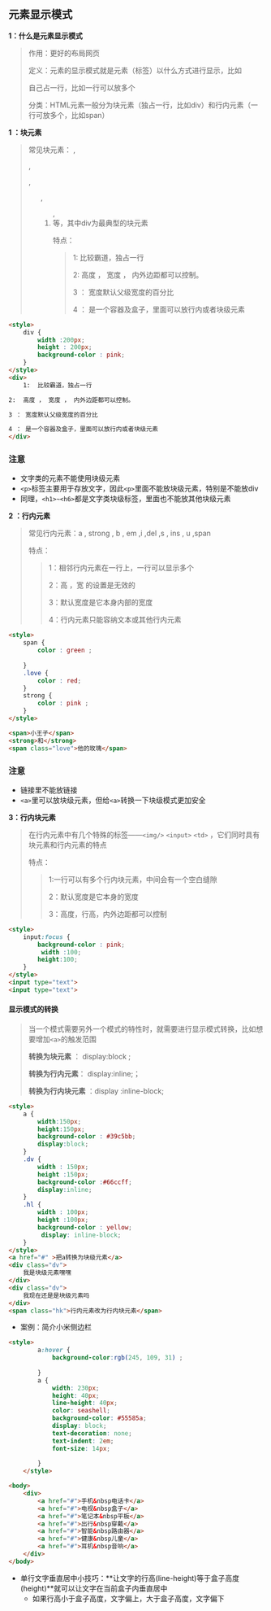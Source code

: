 <h2>元素显示模式</h2>

**1：什么是元素显示模式**

> 作用：更好的布局网页
>
> 定义：元素的显示模式就是元素（标签）以什么方式进行显示，比如<div>自己占一行，比如一行可以放多个<span>
>
> 分类：HTML元素一般分为块元素（独占一行，比如div）和行内元素（一行可放多个，比如span）



**1 ：块元素**

> 常见块元素：<h1-6> ,  <p>  ,  <div> , <ul> , <ol> , <li>   等，其中div为最典型的块元素
>
> 特点：
>
> > 1:  比较霸道，独占一行
> >
> > 2:  高度 ， 宽度 ， 内外边距都可以控制。
> >
> > 3 ： 宽度默认父级宽度的百分比
> >
> > 4 ： 是一个容器及盒子，里面可以放行内或者块级元素

```html
<style>
    div {
        width :200px;
        height : 200px;
        background-color : pink;
    }
</style>
<div>
    1:  比较霸道，独占一行

2:  高度 ， 宽度 ， 内外边距都可以控制。

3 ： 宽度默认父级宽度的百分比

4 ： 是一个容器及盒子，里面可以放行内或者块级元素
</div>
```

<h3>注意</h3>

- 文字类的元素不能使用块级元素
- `<p>`标签主要用于存放文字，因此`<p>`里面不能放块级元素，特别是不能放div
- 同理，`<h1>~<h6>`都是文字类块级标签，里面也不能放其他块级元素



**2 ：行内元素**

> 常见行内元素：a , strong , b , em ,i ,del ,s , ins , u ,span
>
> 特点：
>
> > 1：相邻行内元素在一行上，一行可以显示多个
> >
> > 2：高 ，宽 的设置是无效的
> >
> > 3：默认宽度是它本身内部的宽度
> >
> > 4：行内元素只能容纳文本或其他行内元素

```html
<style>
    span {
        color : green ;
        
    }
    .love {
        color : red;
    }
    strong {
        color : pink ;
    }
</style>

<span>小王子</span>
<strong>和</strong>
<span class="love">他的玫瑰</span>
```



<h3>注意</h3>

- 链接里不能放链接
- `<a>`里可以放块级元素，但给`<a>`转换一下块级模式更加安全



**3：行内块元素**

> 在行内元素中有几个特殊的标签——`<img/>` `<input>` `<td>` ，它们同时具有块元素和行内元素的特点
>
> 特点：
>
> > 1:一行可以有多个行内块元素，中间会有一个空白缝隙
> >
> > 2：默认宽度是它本身的宽度
> >
> > 3：高度，行高，内外边距都可以控制

```html
<style>
    input:focus {
        background-color : pink;
         width :100;
        height:100;
    }
</style>
<input type="text">
<input type="text">
```

<h4>显示模式的转换</h4>

> 当一个模式需要另外一个模式的特性时，就需要进行显示模式转换，比如想要增加`<a>`的触发范围
>
> **转换为块元素**  ： display:block ;
>
> **转换为行内元素**： display:inline;；
>
> **转换为行内块元素** ：display :inline-block;

```html
<style>
    a {
        width:150px;
        height:150px;
        background-color : #39c5bb;
        display:block;
    }
    .dv {
        width : 150px;
        height :150px;
        background-color :#66ccff;
        display:inline;
    }
    .hl {
        width : 100px;
        height :100px;
        background-color : yellow;
         display: inline-block;
    }
</style>
<a href="#" >把a转换为块级元素</a>
<div class="dv">
    我是块级元素嘿嘿
</div>
<div class="dv">
    我现在还是是块级元素吗
</div>
<span class="hk">行内元素改为行内块元素</span>

```

- 案例：简介小米侧边栏

```html
<style>
        a:hover {
            background-color:rgb(245, 109, 31) ;
            
        }
        a {
            width: 230px;
            height: 40px;
            line-height: 40px;
            color: seashell;
            background-color: #55585a;
            display: block;
            text-decoration: none;
            text-indent: 2em;
            font-size: 14px;
            
        }
    </style>

<body>
    <div>
        <a href="#">手机&nbsp电话卡</a>
        <a href="#">电视&nbsp盒子</a>
        <a href="#">笔记本&nbsp平板</a>
        <a href="#">出行&nbsp穿戴</a>
        <a href="#">智能&nbsp路由器</a>
        <a href="#">健康&nbsp儿童</a>
        <a href="#">耳机&nbsp音响</a>
    </div>
</body>
```

- 单行文字垂直居中小技巧：**让文字的行高(line-height)等于盒子高度(height)**就可以让文字在当前盒子内垂直居中
  - 如果行高小于盒子高度，文字偏上，大于盒子高度，文字偏下

